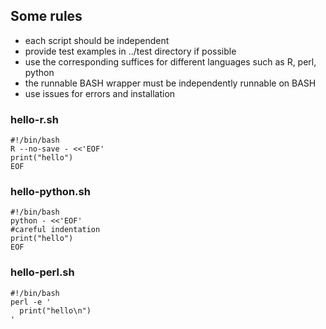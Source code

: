 ## Some rules
- each script should be independent 
- provide test examples in ../test directory if possible
- use the corresponding suffices for different languages such as R, perl, python
- the runnable BASH wrapper must be independently runnable on BASH
- use issues for errors and installation  

### hello-r.sh
``` 
#!/bin/bash
R --no-save - <<'EOF'
print("hello")
EOF
```
### hello-python.sh
```
#!/bin/bash
python - <<'EOF'
#careful indentation
print("hello")
EOF
```
### hello-perl.sh
```
#!/bin/bash
perl -e '
  print("hello\n")
'
```
